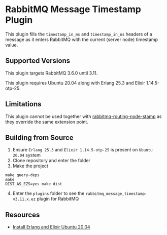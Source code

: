 # RabbitMQ Message Timestamp Plugin 

This plugin fills the `timestamp_in_ms` and `timestamp_in_ns` headers of a message as it enters
RabbitMQ with the current (server node) timestamp value.

## Supported Versions 

This plugin targets RabbitMQ 3.6.0 until 3.11.

This plugin requires Ubuntu 20.04 along with Erlang 25.3 and Elixir 1.14.5-otp-25.

## Limitations

This plugin cannot be used together with [rabbitmq-routing-node-stamp](https://github.com/rabbitmq/rabbitmq-routing-node-stamp)
as they override the same extension point.

## Building from Source

1. Ensure `Erlang 25.3` and `Elixir 1.14.5-otp-25` is present on `Ubuntu 20.04` system
2. Clone repository and enter the folder
3. Make the project
```
make query-deps
make
DIST_AS_EZS=yes make dist
```
4. Enter the `plugins` folder to see the `rabbitmq_message_timestamp-v3.11.x.ez` plugin for RabbitMQ 

## Resources 

- [Install Erlang and Elixir Ubuntu 20.04](https://alexanderzeitler.com/articles/installing-latest-elixir-erlang-version-on-xubuntu-ubuntu-lts-22.04-asdf/)